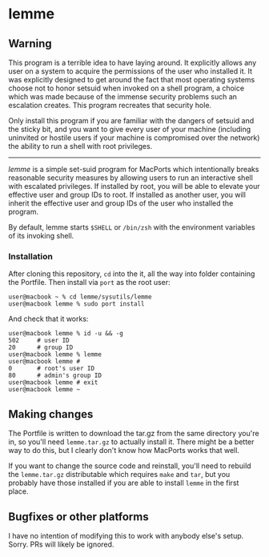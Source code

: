 lemme
=====

## Warning

This program is a terrible idea to have laying around. It explicitly allows any
user on a system to acquire the permissions of the user who installed it. It
was explicitly designed to get around the fact that most operating systems
choose not to honor setsuid when invoked on a shell program, a choice which was
made because of the immense security problems such an escalation creates. This
program recreates that security hole.

Only install this program if you are familiar with the dangers of setsuid and
the sticky bit, and you want to give every user of your machine (including
uninvited or hostile users if your machine is compromised over the network) the
ability to run a shell with root privileges.

-------------------------------------------------------------------------------

*lemme* is a simple set-suid program for MacPorts which intentionally breaks
reasonable security measures by allowing users to run an interactive shell with
escalated privileges. If installed by root, you will be able to elevate your
effective user and group IDs to root. If installed as another user, you will
inherit the effective user and group IDs of the user who installed the program.

By default, lemme starts `$SHELL` or `/bin/zsh` with the environment variables
of its invoking shell.

### Installation
After cloning this repository, `cd` into the it, all the way into folder
containing the Portfile. Then install via `port` as the root user:

```
user@macbook ~ % cd lemme/sysutils/lemme
user@macbook lemme % sudo port install
```

And check that it works:

```
user@macbook lemme % id -u && -g
502     # user ID
20      # group ID
user@macbook lemme % lemme
user@macbook lemme #
0       # root's user ID
80      # admin's group ID
user@macbook lemme # exit
user@macbook lemme ~
```

## Making changes
The Portfile is written to download the tar.gz from the same directory you're
in, so you'll need `lemme.tar.gz` to actually install it. There might be a
better way to do this, but I clearly don't know how MacPorts works that well.

If you want to change the source code and reinstall, you'll need to rebuild the
`lemme.tar.gz` distributable which requires `make` and `tar`, but you probably
have those installed if you are able to install `lemme` in the first place.

## Bugfixes or other platforms
I have no intention of modifying this to work with anybody else's setup. Sorry.
PRs will likely be ignored.
